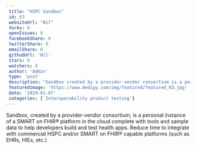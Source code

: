 ```yaml
--- 
 title: "HSPC Sandbox" 
 id: 63  
 websiteUrl: "Nil" 
 forks: 0 
 openIssues: 0  
 facebookShare: 0  
 twitterShare: 0  
 emailShare: 0  
 githubUrl: 'Nil'
 stars: 0 
 watchers: 0 
 author: 'Admin' 
 type: 'post' 
 description: "Sandbox created by a provider-vendor consortium is a personal instance of a SMART on FHIR® platform in the cloud complete with tools and sample data t"
 featuredimage: 'https://www.medigy.com/img/featured/featured_63.jpg' 
 date: '2019-01-07'
 categories: ['Interoperability product testing']
---
```

Sandbox, created by a provider-vendor consortium, is a personal instance of a SMART on FHIR® platform in the cloud complete with tools and sample data to help developers build and test health apps. Reduce time to integrate with commercial HSPC and/or SMART on FHIR® capable platforms (such as EHRs, HIEs, etc.)





